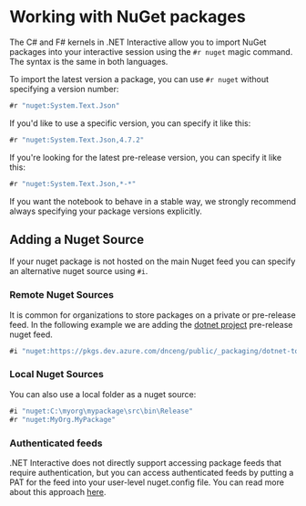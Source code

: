 # Working with NuGet packages

The C# and F# kernels in .NET Interactive allow you to import NuGet packages into your interactive session using the `#r nuget` magic command. The syntax is the same in both languages.

To import the latest version a package, you can use `#r nuget` without specifying a version number:

```csharp
#r "nuget:System.Text.Json"
```

If you'd like to use a specific version, you can specify it like this:

```csharp
#r "nuget:System.Text.Json,4.7.2"
```

If you're looking for the latest pre-release version, you can specify it like this:

```csharp
#r "nuget:System.Text.Json,*-*"
```

If you want the notebook to behave in a stable way, we strongly recommend always specifying your package versions explicitly.

## Adding a Nuget Source

If your nuget package is not hosted on the main Nuget feed you can specify an alternative nuget source using `#i`. 

### Remote Nuget Sources

It is common for organizations to store packages on a private or pre-release feed. In the following example we are adding the [dotnet project](https://github.com/dotnet) pre-release nuget feed.

```csharp
#i "nuget:https://pkgs.dev.azure.com/dnceng/public/_packaging/dotnet-tools/nuget/v3/index.json"
```

### Local Nuget Sources

You can also use a local folder as a nuget source:

```csharp
#i "nuget:C:\myorg\mypackage\src\bin\Release"
#r "nuget:MyOrg.MyPackage"
```

### Authenticated feeds

.NET Interactive does not directly support accessing package feeds that require authentication, but you can access authenticated feeds by putting a PAT for the feed into your user-level nuget.config file. You can read more about this approach [here](https://learn.microsoft.com/en-us/azure/devops/artifacts/nuget/nuget-exe?view=azure-devops). 
